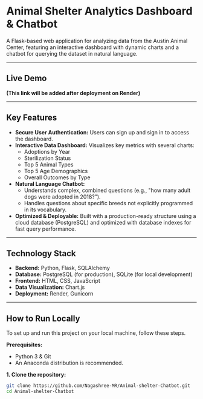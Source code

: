 # Animal Shelter Analytics Dashboard & Chatbot

A Flask-based web application for analyzing data from the Austin Animal Center, featuring an interactive dashboard with dynamic charts and a chatbot for querying the dataset in natural language.

---

## Live Demo

**(This link will be added after deployment on Render)**

---

## Key Features

*   **Secure User Authentication:** Users can sign up and sign in to access the dashboard.
*   **Interactive Data Dashboard:** Visualizes key metrics with several charts:
    *   Adoptions by Year
    *   Sterilization Status
    *   Top 5 Animal Types
    *   Top 5 Age Demographics
    *   Overall Outcomes by Type
*   **Natural Language Chatbot:**
    *   Understands complex, combined questions (e.g., "how many adult dogs were adopted in 2018?").
    *   Handles questions about specific breeds not explicitly programmed in its vocabulary.
*   **Optimized & Deployable:** Built with a production-ready structure using a cloud database (PostgreSQL) and optimized with database indexes for fast query performance.

---

## Technology Stack

*   **Backend:** Python, Flask, SQLAlchemy
*   **Database:** PostgreSQL (for production), SQLite (for local development)
*   **Frontend:** HTML, CSS, JavaScript
*   **Data Visualization:** Chart.js
*   **Deployment:** Render, Gunicorn

---

## How to Run Locally

To set up and run this project on your local machine, follow these steps.

**Prerequisites:**
*   Python 3 & Git
*   An Anaconda distribution is recommended.

**1. Clone the repository:**
```bash
git clone https://github.com/Nagashree-MR/Animal-shelter-Chatbot.git
cd Animal-shelter-Chatbot
